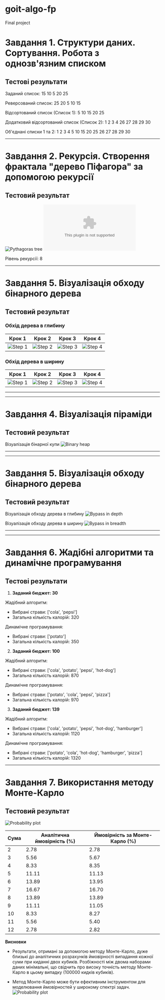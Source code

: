 # goit-algo-fp
Final project

**Завдання 1. Структури даних. Сортування. Робота з однозв'язним списком**
======================================================================================
**Тестові результати**
--------------------------------------------------------------------------------------

Заданий список:
15 10 5 20 25 

Реверсований список:
25 20 5 10 15 

Відсортований список (Список 1):
5 10 15 20 25 

Додатковий відсортований список (Список 2):
1 2 3 4 26 27 28 29 30 

Об'єднані списки 1 та 2:
1 2 3 4 5 10 15 20 25 26 27 28 29 30

**************************************************************************************

**Завдання 2. Рекурсія. Створення фрактала "дерево Піфагора" за допомогою рекурсії**
======================================================================================
**Тестовий результат**
--------------------------------------------------------------------------------------
![Pythagoras tree](images/pythagoras-tree.png)
![Pythagoras tree](images/pythagoras-tree.eps)

Рівень рекурсії: 8

**************************************************************************************

**Завдання 5. Візуалізація обходу бінарного дерева**
======================================================================================
**Тестовий результат**
--------------------------------------------------------------------------------------

### Обхід дерева в глибину

| Крок 1 | Крок 2 | Крок 3 | Крок 4 |
|--------|--------|--------|--------|
| ![Step 1](images/task_5_depth_step_0.png) | ![Step 2](images/task_5_depth_step_1.png) | ![Step 3](images/task_5_depth_step_2.png) | ![Step 4](images/task_5_depth_step_3.png) |

### Обхід дерева в ширину

| Крок 1 | Крок 2 | Крок 3 | Крок 4 |
|--------|--------|--------|--------|
| ![Step 1](images/task_5_breadth_step_0.png) | ![Step 2](images/task_5_breadth_step_1.png) | ![Step 3](images/task_5_breadth_step_2.png) | ![Step 4](images/task_5_breadth_step_3.png) |

**************************************************************************************
**************************************************************************************

**Завдання 4. Візуалізація піраміди**
======================================================================================
**Тестовий результат**
--------------------------------------------------------------------------------------

Візуалізація бінарної купи
![Binary heap](images/binary-heap.png)

**************************************************************************************
**************************************************************************************

**Завдання 5. Візуалізація обходу бінарного дерева**
======================================================================================
**Тестовий результат**
--------------------------------------------------------------------------------------

Візуалізація обходу дерева в глибину
![Bypass in depth](images/depth.png)

Візуалізація обходу дерева в ширину
![Bypass in breadth](images/breadth.png)

**************************************************************************************
**************************************************************************************

**Завдання 6. Жадібні алгоритми та динамічне програмування**
======================================================================================
**Тестові результати**
--------------------------------------------------------------------------------------

1. **Заданий бюджет: 30**

Жадібний алгоритм:

* Вибрані страви: ['cola', 'pepsi']
* Загальна кількість калорій: 320

Динамічне програмування:

* Вибрані страви: ['potato']
* Загальна кількість калорій: 350

2. **Заданий бюджет: 100**

Жадібний алгоритм:

* Вибрані страви: ['cola', 'potato', 'pepsi', 'hot-dog']
* Загальна кількість калорій: 870

Динамічне програмування:

* Вибрані страви: ['potato', 'cola', 'pepsi', 'pizza']
* Загальна кількість калорій: 970

3. **Заданий бюджет: 139**

Жадібний алгоритм:

* Вибрані страви: ['cola', 'potato', 'pepsi', 'hot-dog', 'hamburger']
* Загальна кількість калорій: 1120

Динамічне програмування:
* Вибрані страви: ['potato', 'cola', 'hot-dog', 'hamburger', 'pizza']
* Загальна кількість калорій: 1320

**************************************************************************************

**Завдання 7. Використання методу Монте-Карло**
======================================================================================
**Тестовий результат**
--------------------------------------------------------------------------------------

![Probability plot](images/probability.png)

| Сума | Аналітична ймовірність (%) | Ймовірність за Монте-Карло (%) |
|------|----------------------------|--------------------------------|
|  2   |           2.78             |             2.78               |
|  3   |           5.56             |             5.67               |
|  4   |           8.33             |             8.35               |
|  5   |           11.11            |             11.13              |
|  6   |           13.89            |             13.95              |
|  7   |           16.67            |             16.70              |
|  8   |           13.89            |             13.89              |
|  9   |           11.11            |             11.05              |
|  10  |           8.33             |             8.27               |
|  11  |           5.56             |             5.40               |
|  12  |           2.78             |             2.82               |

**Висновки**

* Результати, отримані за допомогою методу Монте-Карло, дуже близькі до аналітичних розрахунків ймовірності випадання кожної суми при киданні двох кубиків. Розбіжності між двома наборами даних мінімальні, що свідчить про високу точність методу Монте-Карло в цьому випадку (100000 кидків кубиків).

* Метод Монте-Карло може бути ефективним інструментом для моделювання ймовірностей у широкому спектрі задач.
![Probability plot](images/probability_distribution.png)

